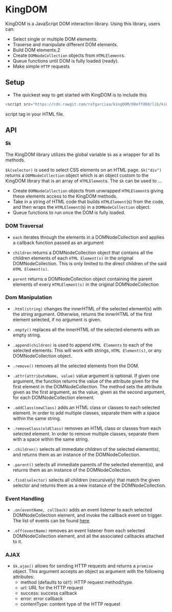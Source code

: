 # KingDOM

KingDOM is a JavaScript DOM interaction library. Using this library, users can:
+ Select single or multiple DOM elements.
+ Traverse and manipulate different DOM elements.
+ Build DOM elements.2
+ Create `DOMNodeCollection` objects from `HTMLElement`s.
+ Queue functions until DOM is fully loaded (ready).
+ Make simple `HTTP` requests

## Setup
+ The quickest way to get started with KingDOM is to include this
```javascript
<script src="https://cdn.rawgit.com/rafgarciaa/kingDOM/00effd60/lib/kingDOM.js"></script>
```
script tag in your HTML file.

## API

#### $k
The KingDOM library utilizes the global variable `$k` as a wrapper for all its methods.

`$k(selector)` is used to select CSS elements on an HTML page.  `$k("div")` returns a `DOMNodeCollection` object which is an object custom to the KingDOM library that is an array of `HTMLElement`s.
The `$k` can be used to ...
+ Create `DOMNodeCollection` objects from unwrapped `HTMLElement`s giving these elements access to the KingDOM methods.
+ Take in a string of HTML code that builds `HTMLElement`(s) from the code, and then wraps the `HTMLElement`(s) in a `DOMNodeCollection` object.
+ Queue functions to run once the DOM is fully loaded.

### DOM Traversal

+ `each` iterates through the elements in a DOMNodeCollection and applies a callback function passed as an argument

+ `children` returns a DOMNodeCollection object that contains all the children elements of each `HTML Element(s)` in the original DOMNodeCollection. This is only limited to the direct children of the said `HTML Element(s)`.

+ `parent` returns a DOMNodeCollection object containing the parent elements of every `HTMLElement(s)` in the original DOMNodeCollection


### Dom Manipulation

+ `.html(string)` changes the innerHTML of the selected element(s) with the string argument. Otherwise, returns the innerHTML of the first element selected, if no argument is given.

+ `.empty()` replaces all the innerHTML of the selected elements with an empty string.

+ `.append(children)` is used to append `HTML Elements` to each of the selected elements. This will work with strings, `HTML Element(s)`, or any DOMNodeCollection object.

+ `.remove()` removes all the selected elements from the DOM.

+ `.attr(attributeName, value)` value argument is optional. If given one argument, the function returns the value of the attribute given for the first element in the DOMNodeCollection. The method sets the attribute given as the first argument, as the value, given as the second argument, for each DOMNodeCollection element.

+ `.addClass(newClass)` adds an HTML class or classes to each selected element. In order to add multiple classes, separate them with a space within the same string.

+ `.removeClass(oldClass)` removes an HTML class or classes from each selected element. In order to remove multiple classes, separate them with a space within the same string.

+ `.children()` selects all immediate children of the selected element(s), and returns them as an instance of the DOMNodeCollection.

+ `.parent()` selects all immediate parents of the selected element(s), and returns them as an instance of the DOMNodeCollection.

+ `.find(selector)` selects all children (recursively) that match the given selector and returns them as a new instance of the DOMNodeCollection.

### Event Handling
+ `.on(eventName, callback)` adds an event listener to each selected DOMNodeCollection element, and invoke the callback event on trigger. The list of events can be found [here](https://developer.mozilla.org/en-US/docs/Web/Events).

+ `.off(eventName)` removes an event listener from each selected DOMNodeCollection element, and all the associated callbacks attached to it.

### AJAX
+ `$k.ajax()` allows for sending HTTP requests and returns a `promise` object. This argument accepts an object as argument with the following attributes:
  * method (defaults to `GET`): HTTP request method/type.
  * url: URL for the HTTP request
  * success: success callback
  * error: error callback
  * contentType: content type of the HTTP request
